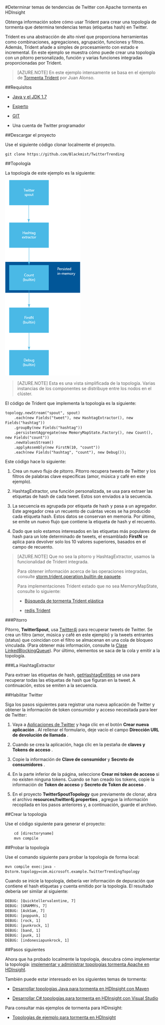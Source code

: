 <properties
   pageTitle="Temas de tendencias con Apache tormenta en HDInsight de Twitter | Microsoft Azure"
   description="Obtenga información sobre cómo usar Trident para crear una topología de tormenta Apache que determina los temas de tendencias en Twitter en función de hashtags."
   services="hdinsight"
   documentationCenter=""
   authors="Blackmist"
   manager="jhubbard"
   editor="cgronlun"
    tags="azure-portal"/>

<tags
   ms.service="hdinsight"
   ms.devlang="java"
   ms.topic="article"
   ms.tgt_pltfrm="na"
   ms.workload="big-data"
   ms.date="09/27/2016"
   ms.author="larryfr"/>

#<a name="determine-twitter-trending-topics-with-apache-storm-on-hdinsight"></a>Determinar temas de tendencias de Twitter con Apache tormenta en HDInsight

Obtenga información sobre cómo usar Trident para crear una topología de tormenta que determina tendencias temas (etiquetas hash) en Twitter.

Trident es una abstracción de alto nivel que proporciona herramientas como combinaciones, agregaciones, agrupación, funciones y filtros. Además, Trident añade a simples de procesamiento con estado e incremental. En este ejemplo se muestra cómo puede crear una topología con un pitorro personalizado, función y varias funciones integradas proporcionadas por Trident.

> [AZURE.NOTE] En este ejemplo intensamente se basa en el ejemplo de [Tormenta Trident](https://github.com/jalonsoramos/trident-storm) por Juan Alonso.

##<a name="requirements"></a>Requisitos

* <a href="http://www.oracle.com/technetwork/java/javase/downloads/index.html" target="_blank">Java y el JDK 1.7</a>

* <a href="http://maven.apache.org/what-is-maven.html" target="_blank">Experto</a>

* <a href="http://git-scm.com/" target="_blank">GIT</a>

* Una cuenta de Twitter programador

##<a name="download-the-project"></a>Descargar el proyecto

Use el siguiente código clonar localmente el proyecto.

    git clone https://github.com/Blackmist/TwitterTrending

##<a name="topology"></a>Topología

La topología de este ejemplo es la siguiente:

![topología](./media/hdinsight-storm-twitter-trending/trident.png)

> [AZURE.NOTE] Esta es una vista simplificada de la topología. Varias instancias de los componentes se distribuye entre los nodos en el clúster.

El código de Trident que implementa la topología es la siguiente:

    topology.newStream("spout", spout)
        .each(new Fields("tweet"), new HashtagExtractor(), new Fields("hashtag"))
        .groupBy(new Fields("hashtag"))
        .persistentAggregate(new MemoryMapState.Factory(), new Count(), new Fields("count"))
        .newValuesStream()
        .applyAssembly(new FirstN(10, "count"))
        .each(new Fields("hashtag", "count"), new Debug());

Este código hace lo siguiente:

1. Crea un nuevo flujo de pitorro. Pitorro recupera tweets de Twitter y los filtros de palabras clave específicas (amor, música y café en este ejemplo).

2. HashtagExtractor, una función personalizada, se usa para extraer las etiquetas de hash de cada tweet. Estos son enviados a la secuencia.

3. La secuencia es agrupada por etiqueta de hash y pasa a un agregador. Este agregador crea un recuento de cuántas veces se ha producido cada etiqueta hash. Estos datos se conservan en memoria. Por último, se emite un nuevo flujo que contiene la etiqueta de hash y el recuento.

4. Dado que solo estamos interesados en las etiquetas más populares de hash para un lote determinado de tweets, el ensamblado **FirstN** se aplica para devolver solo los 10 valores superiores, basados en el campo de recuento.

> [AZURE.NOTE] Que no sea la pitorro y HashtagExtractor, usamos la funcionalidad de Trident integrada.
>
> Para obtener información acerca de las operaciones integradas, consulte <a href="https://storm.apache.org/apidocs/storm/trident/operation/builtin/package-summary.html" target="_blank">storm.trident.operation.builtin de paquete</a>.
>
> Para implementaciones Trident estado que no sea MemoryMapState, consulte lo siguiente:
>
> * <a href="https://github.com/fhussonnois/storm-trident-elasticsearch" target="_blank">Búsqueda de tormenta Trident elástica</a>
>
> * <a href="https://github.com/kstyrc/trident-redis" target="_blank">redis Trident</a>

###<a name="the-spout"></a>Pitorro

Pitorro, **TwitterSpout**, usa <a href="http://twitter4j.org/en/" target="_blank">Twitter4j</a> para recuperar tweets de Twitter. Se crea un filtro (amor, música y café en este ejemplo) y la tweets entrantes (status) que coincidan con el filtro se almacenan en una cola de bloqueo vinculada. (Para obtener más información, consulte la <a href="http://docs.oracle.com/javase/7/docs/api/java/util/concurrent/LinkedBlockingQueue.html" target="_blank">Clase LinkedBlockingQueue</a>). Por último, elementos se saca de la cola y emitir a la topología.

###<a name="the-hashtagextractor"></a>La HashtagExtractor

Para extraer las etiquetas de hash, <a href="http://twitter4j.org/javadoc/twitter4j/EntitySupport.html#getHashtagEntities--" target="_blank">getHashtagEntities</a> se usa para recuperar todas las etiquetas de hash que figuran en la tweet. A continuación, estos se emiten a la secuencia.

##<a name="enable-twitter"></a>Habilitar Twitter

Siga los pasos siguientes para registrar una nueva aplicación de Twitter y obtener la información de token consumidor y acceso necesitada para leer de Twitter:

1. Vaya a <a href="https://apps.twitter.com" target="_blank">Aplicaciones de Twitter</a> y haga clic en el botón **Crear nueva aplicación** . Al rellenar el formulario, deje vacío el campo **Dirección URL de devolución de llamada** .

2. Cuando se crea la aplicación, haga clic en la pestaña de **claves y Tokens de acceso** .

3. Copie la información de **Clave de consumidor** y **Secreto de consumidores** .

4. En la parte inferior de la página, seleccione **Crear mi token de acceso** si no existen ninguna tokens. Cuando se han creado los tokens, copie la información de **Token de acceso** y **Secreto de Token de acceso** .

5. En el proyecto **TwitterSpoutTopology** que previamente de clonar, abra el archivo **resources/twitter4j.properties** , agregue la información recopilada en los pasos anteriores y, a continuación, guarde el archivo.

##<a name="build-the-topology"></a>Crear la topología

Use el código siguiente para generar el proyecto:

        cd [directoryname]
        mvn compile

##<a name="test-the-topology"></a>Probar la topología

Use el comando siguiente para probar la topología de forma local:

    mvn compile exec:java -Dstorm.topology=com.microsoft.example.TwitterTrendingTopology

Cuando se inicie la topología, debería ver información de depuración que contiene el hash etiquetas y cuenta emitido por la topología. El resultado debería ser similar al siguiente:

    DEBUG: [Quicktellervalentine, 7]
    DEBUG: [GRAMMYs, 7]
    DEBUG: [AskSam, 7]
    DEBUG: [poppunk, 1]
    DEBUG: [rock, 1]
    DEBUG: [punkrock, 1]
    DEBUG: [band, 1]
    DEBUG: [punk, 1]
    DEBUG: [indonesiapunkrock, 1]

##<a name="next-steps"></a>Pasos siguientes

Ahora que ha probado localmente la topología, descubra cómo implementar la topología: [implementar y administrar topologías tormenta Apache en HDInsight](hdinsight-storm-deploy-monitor-topology.md).

También puede estar interesado en los siguientes temas de tormenta:

* [Desarrollar topologías Java para tormenta en HDInsight con Maven](hdinsight-storm-develop-java-topology.md)

* [Desarrollar C# topologías para tormenta en HDInsight con Visual Studio](hdinsight-storm-develop-csharp-visual-studio-topology.md)

Para consultar más ejemplos de tormenta para HDinsight:

* [Topologías de ejemplo para tormenta en HDInsight](hdinsight-storm-example-topology.md)
